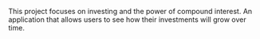 This project focuses on investing and the power of compound interest. 
  An application that allows users to see how their investments will grow over time.
